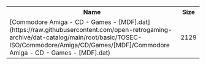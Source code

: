 <table>
<tr><th>Name</th><th>Size</th></tr>
<tr><td>[Commodore Amiga - CD - Games - [MDF].dat](https://raw.githubusercontent.com/open-retrogaming-archive/dat-catalog/main/root/basic/TOSEC-ISO/Commodore/Amiga/CD/Games/[MDF]/Commodore Amiga - CD - Games - [MDF].dat)</td><td>2129</td></tr>
</table>
